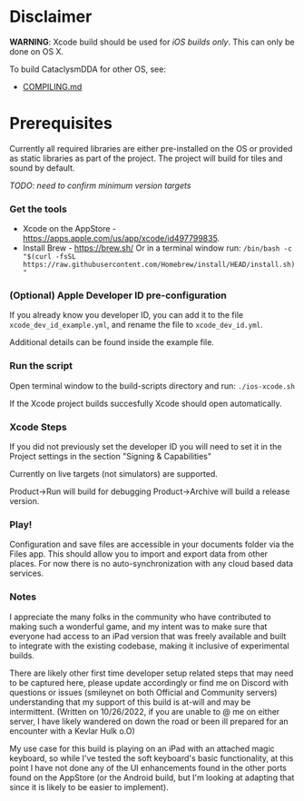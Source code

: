 # Disclaimer

**WARNING**: Xcode build should be used for *iOS builds only*. This can only be done on OS X.

To build CataclysmDDA for other OS, see:
  * [COMPILING.md](COMPILING.md)

# Prerequisites

Currently all required libraries are either pre-installed on the OS or provided as static libraries as part of the project. The project will build for tiles and sound by default.

*TODO: need to confirm minimum version targets*

### Get the tools

* Xcode on the AppStore - https://apps.apple.com/us/app/xcode/id497799835.
* Install Brew - https://brew.sh/
    Or in a terminal window run:
    `/bin/bash -c "$(curl -fsSL https://raw.githubusercontent.com/Homebrew/install/HEAD/install.sh)"`

### (Optional) Apple Developer ID pre-configuration

If you already know you developer ID, you can add it to the file `xcode_dev_id_example.yml`, and rename the file to `xcode_dev_id.yml`.

Additional details can be found inside the example file.

### Run the script

Open terminal window to the build-scripts directory and run:
`./ios-xcode.sh`

If the Xcode project builds succesfully Xcode should open automatically.

### Xcode Steps

If you did not previously set the developer ID you will need to set it in the Project settings in the section "Signing & Capabilities"

Currently on live targets (not simulators) are supported.

Product->Run will build for debugging
Product->Archive will build a release version.

### Play!

Configuration and save files are accessible in your documents folder via the Files app. This should allow you to import and export data from other places. For now there is no auto-synchronization with any cloud based data services.

### Notes

I appreciate the many folks in the community who have contributed to making such a wonderful game, and my intent was to make sure that everyone had access to an iPad version that was freely available and built to integrate with the existing codebase, making it inclusive of experimental builds.

There are likely other first time developer setup related steps that may need to be captured here, please update accordingly or find me on Discord with questions or issues (smileynet on both Official and Community servers) understanding that my support of this build is at-will and may be intermittent. (Written on 10/26/2022, if you are unable to @ me on either server, I have likely wandered on down the road or been ill prepared for an encounter with a Kevlar Hulk o.O)

My use case for this build is playing on an iPad with an attached magic keyboard, so while I've tested the soft keyboard's basic functionality, at this point I have not done any of the UI enhancements found in the other ports found on the AppStore (or the Android build, but I'm looking at adapting that since it is likely to be easier to implement).

